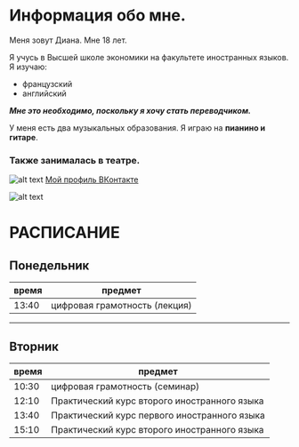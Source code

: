 # Информация обо мне.

Меня зовут Диана. Мне 18 лет. 

Я учусь в Высшей школе экономики на факультете иностранных языков.
Я изучаю: 
-  французский  
-  английский 

***Мне это необходимо, поскольку я хочу стать переводчиком.***

У меня есть два музыкальных образования. Я играю на **пианино и гитаре**. 
### Также занималась в театре.
![alt text](https://a.d-cd.net/726353u-960.jpg)
[Мой профиль ВКонтакте ](https://vk.com/id319473688)


![alt text](http://kodeks-zakon.ru/wp-content/uploads/0_94aab_48363575_XXL.jpg)

# РАСПИСАНИЕ 
## Понедельник

время  | предмет
-------|------------------------------
13:40  |цифровая грамотность (лекция)
--------------------------------------
## Вторник
время  | предмет
-------|------------------------------
10:30  |цифровая грамотность (семинар)
12:10  |Практический курс второго иностранного языка
13:40  |Практический курс первого иностранного языка
15:10  |Практический курс второго иностранного языка
